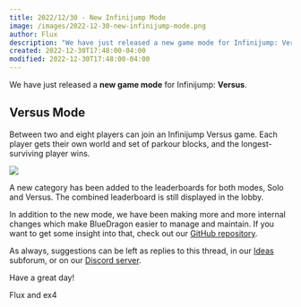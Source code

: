 ```yaml
---
title: 2022/12/30 - New Infinijump Mode
image: /images/2022-12-30-new-infinijump-mode.png
author: Flux
description: "We have just released a new game mode for Infinijump: Versus. Between two and eight players can join an Infinijump Versus game. Each player gets their own world and set of parkour blocks, and the longest-surviving player wins."
created: 2022-12-30T17:48:00-04:00
modified: 2022-12-30T17:48:00-04:00
---
```


We have just released a **new game mode** for Infinijump: **Versus**.

## Versus Mode

Between two and eight players can join an Infinijump Versus game. Each player gets their own world and set of parkour blocks, and the longest-surviving player wins.

![](/images/2022-12-30-new-infinijump-mode.png)

A new category has been added to the leaderboards for both modes, Solo and Versus. The combined leaderboard is still displayed in the lobby.

In addition to the new mode, we have been making more and more internal changes which make BlueDragon easier to manage and maintain. If you want to get some insight into that, check out our [GitHub repository](https://github.com/BlueDragonMC/Server).

As always, suggestions can be left as replies to this thread, in our [Ideas](https://bluedragonmc.com/t/ideas) subforum, or on our [Discord server](https://discord.gg/3gvSPdW).

Have a great day!

Flux and ex4
